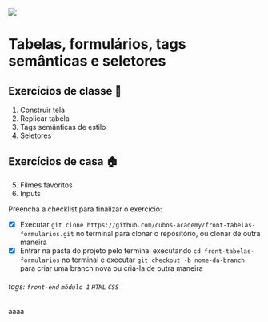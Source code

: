 ![](https://i.imgur.com/xG74tOh.png)

# Tabelas, formulários, tags semânticas e seletores

## Exercícios de classe 🏫

1. Construir tela
2. Replicar tabela
3. Tags semânticas de estilo
4. Seletores

## Exercícios de casa 🏠

5. Filmes favoritos
6. Inputs

Preencha a checklist para finalizar o exercício:

-   [x] Executar `git clone https://github.com/cubos-academy/front-tabelas-formularios.git` no terminal para clonar o repositório, ou clonar de outra maneira
-   [x] Entrar na pasta do projeto pelo terminal executando `cd front-tabelas-formularios` no terminal e executar `git checkout -b nome-da-branch` para criar uma branch nova ou criá-la de outra maneira

###### tags: `front-end` `módulo 1` `HTML` `CSS`

aaaa